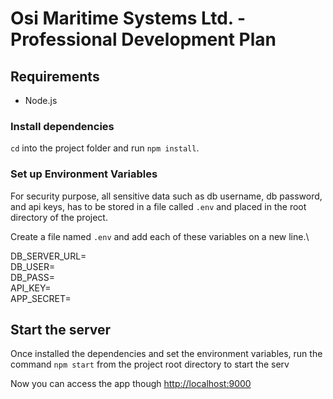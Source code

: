 # Osi Maritime Systems Ltd. - Professional Development Plan

## Requirements

 - Node.js
 
### Install dependencies
`cd` into the project folder and run `npm install`.

### Set up Environment Variables
For security purpose, all sensitive data such as db username, db password, and api keys, has to be stored in a file called `.env` and placed in the root directory of the project.

Create a file named `.env` and add each of these variables on a new line.\

DB_SERVER_URL=\
DB_USER=\
DB_PASS=\
API_KEY=\
APP_SECRET=

 ## Start the server
 Once installed the dependencies and set the environment variables, run the command `npm start` from the project root directory to start the serv
 
 Now you can access the app though [http://localhost:9000](http://localhost:9000) 